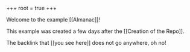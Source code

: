 +++
root = true
+++

Welcome to the example [[Almanac]]!

This example was created a few days after the [[Creation of the Repo]].

The backlink that [[you see here]] does not go anywhere, oh no!

